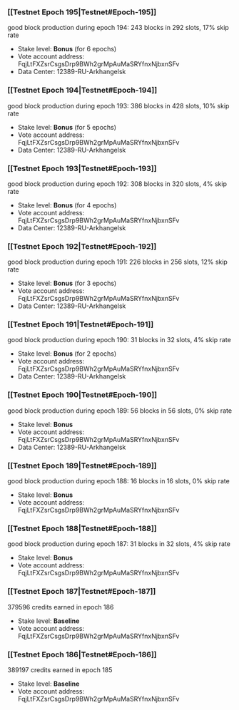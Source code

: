 ### [[Testnet Epoch 195|Testnet#Epoch-195]]
good block production during epoch 194: 243 blocks in 292 slots, 17% skip rate
* Stake level: **Bonus** (for 6 epochs)
* Vote account address: FqjLtFXZsrCsgsDrp9BWh2grMpAuMaSRYfnxNjbxnSFv
* Data Center: 12389-RU-Arkhangelsk
### [[Testnet Epoch 194|Testnet#Epoch-194]]
good block production during epoch 193: 386 blocks in 428 slots, 10% skip rate
* Stake level: **Bonus** (for 5 epochs)
* Vote account address: FqjLtFXZsrCsgsDrp9BWh2grMpAuMaSRYfnxNjbxnSFv
* Data Center: 12389-RU-Arkhangelsk
### [[Testnet Epoch 193|Testnet#Epoch-193]]
good block production during epoch 192: 308 blocks in 320 slots, 4% skip rate
* Stake level: **Bonus** (for 4 epochs)
* Vote account address: FqjLtFXZsrCsgsDrp9BWh2grMpAuMaSRYfnxNjbxnSFv
* Data Center: 12389-RU-Arkhangelsk
### [[Testnet Epoch 192|Testnet#Epoch-192]]
good block production during epoch 191: 226 blocks in 256 slots, 12% skip rate
* Stake level: **Bonus** (for 3 epochs)
* Vote account address: FqjLtFXZsrCsgsDrp9BWh2grMpAuMaSRYfnxNjbxnSFv
* Data Center: 12389-RU-Arkhangelsk
### [[Testnet Epoch 191|Testnet#Epoch-191]]
good block production during epoch 190: 31 blocks in 32 slots, 4% skip rate
* Stake level: **Bonus** (for 2 epochs)
* Vote account address: FqjLtFXZsrCsgsDrp9BWh2grMpAuMaSRYfnxNjbxnSFv
* Data Center: 12389-RU-Arkhangelsk
### [[Testnet Epoch 190|Testnet#Epoch-190]]
good block production during epoch 189: 56 blocks in 56 slots, 0% skip rate
* Stake level: **Bonus**
* Vote account address: FqjLtFXZsrCsgsDrp9BWh2grMpAuMaSRYfnxNjbxnSFv
* Data Center: 12389-RU-Arkhangelsk
### [[Testnet Epoch 189|Testnet#Epoch-189]]
good block production during epoch 188: 16 blocks in 16 slots, 0% skip rate
* Stake level: **Bonus**
* Vote account address: FqjLtFXZsrCsgsDrp9BWh2grMpAuMaSRYfnxNjbxnSFv
### [[Testnet Epoch 188|Testnet#Epoch-188]]
good block production during epoch 187: 31 blocks in 32 slots, 4% skip rate
* Stake level: **Bonus**
* Vote account address: FqjLtFXZsrCsgsDrp9BWh2grMpAuMaSRYfnxNjbxnSFv
### [[Testnet Epoch 187|Testnet#Epoch-187]]
379596 credits earned in epoch 186
* Stake level: **Baseline**
* Vote account address: FqjLtFXZsrCsgsDrp9BWh2grMpAuMaSRYfnxNjbxnSFv
### [[Testnet Epoch 186|Testnet#Epoch-186]]
389197 credits earned in epoch 185
* Stake level: **Baseline**
* Vote account address: FqjLtFXZsrCsgsDrp9BWh2grMpAuMaSRYfnxNjbxnSFv